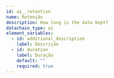 ```yaml
---
id: ai__retention
name: Retenção
description: How long is the data kept?
datachain_type: ai
element_variables:
  - id: additional_description
    label: Descrição
  - id: duration
    label: Duração
    default: ""
    required: true
---
```


